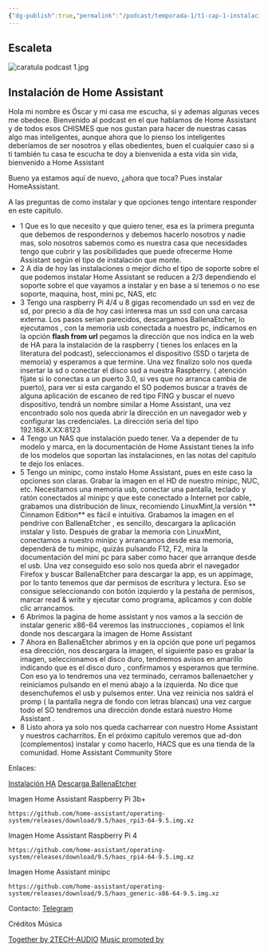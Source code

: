 ```yaml
---
{"dg-publish":true,"permalink":"/podcast/temporada-1/t1-cap-1-instalacion-de-home-assistant/","title":{"{ title }":null},"tags":["podcast","homeassistant","domotica",1]}
---
```













## Escaleta


![caratula podcast 1.jpg](/img/user/Adjuntos/caratula%20podcast%201.jpg)


## Instalación de Home Assistant

Hola mi nombre es Óscar y mi casa me escucha, si y ademas algunas veces me obedece. Bienvenido al podcast en el que hablamos de Home Assistant y de todos esos CHISMES que nos gustan para hacer de nuestras casas algo mas inteligentes, aunque ahora que lo pienso los inteligentes deberíamos de ser nosotros y ellas obedientes, buen el cualquier caso si a ti también tu casa te escucha te doy a bienvenida a esta vida sin vida, bienvenido a Home Assistant


Bueno ya estamos aquí de nuevo, ¿ahora que toca? Pues instalar HomeAssistant. 

A las preguntas de como instalar y que opciones tengo intentare responder en este capitulo.

* 1     Que es lo que necesito y que quiero tener, esa es la primera pregunta que debemos de respondernos y debemos hacerlo nosotros y nadie mas, solo nosotros sabemos como es nuestra casa que necesidades tengo que cubrir y las posibilidades que puede ofrecerme Home Assistant según  el tipo de instalación que monte.
* 2      A día de hoy las instalaciones o mejor dicho el tipo de soporte sobre el que podemos instalar Home Assistant se reducen a 2/3 dependiendo el soporte sobre el que vayamos a instalar y en base a si tenemos o no ese soporte, maquina, host, mini pc, NAS, etc
* 3   Tengo una raspberry Pi 4/4 u 8 gigas recomendado un ssd en vez de sd, por precio a día de hoy casi interesa mas un ssd con una carcasa externa. Los pasos serian parecidos, descargamos BallenaEtcher, lo ejecutamos , con la memoria usb conectada a nuestro pc, indicamos en la opción **flash from url** pegamos la dirección que nos indica en la web de HA para la instalación de la raspberry ( tienes los enlaces en la literatura del podcast), seleccionamos el dispositivo (SSD o tarjeta de memoria) y esperamos a que termine. Una vez finalizo solo nos queda insertar la sd o conectar el disco ssd a nuestra Raspberry. ( atención fíjate si lo conectas a un puerto 3.0, si ves que no arranca cambia de puerto), para ver si esta cargando el SO podemos buscar a través de alguna aplicación de escaneo de red tipo FING y buscar el nuevo dispositivo, tendrá un nombre similar a Home Assistant, una vez encontrado solo nos queda abrir la dirección en un navegador web y configurar las credenciales. La dirección seria del tipo 192.168.X.XX:8123
* 4    Tengo un NAS que instalación puedo tener. Va a depender de tu modelo y marca, en la documentación de Home Assistant tienes la info de los modelos que soportan las instalaciones, en las notas del capitulo te dejo los enlaces.
* 5   Tengo un minipc, como instalo Home Assistant, pues en este caso la opciones son claras. Grabar la imagen en el HD de nuestro minipc, NUC, etc. Necesitamos una memoria usb, conectar una pantalla, teclado y ratón conectados al minipc y que este conectado a Internet por cable, grabamos una distribución de linux, recomiendo LinuxMint,la versión ** Cinnamon Edition** es fácil e intuitiva. Grabamos la imagen en el pendrive con BallenaEtcher , es sencillo, descargara la aplicación instalar y listo. Después de grabar la memoria con LinuxMint, conectamos a nuestro minipc y arrancamos desde esa memoria, dependerá de tu minipc, quizás pulsando F12, F2, mira la documentación del mini pc para saber como hacer que arranque desde el usb. Una vez conseguido eso solo nos queda abrir el navegador Firefox y buscar BallenaEtcher para descargar la app, es un appimage, por lo tanto tenemos que dar permisos de escritura y lectura. Eso se consigue seleccionando con botón izquierdo y la pestaña de permisos, marcar read & write y ejecutar como programa, aplicamos y con doble clic arrancamos. 
* 6   Abrimos la pagina de home assistant y nos vamos a la sección de instalar  generic x86-64 veremos las instrucciones , copiamos el link donde nos descargara la imagen de Home Assistant
* 7   Ahora en BallenaEtcher abrimos y en la opción que pone url pegamos esa dirección, nos descargara la imagen, el siguiente paso es grabar la imagen, seleccionamos el disco duro, tendremos avisos en amarillo indicando que es el disco duro , confirmamos y esperamos que termine. Con eso ya lo tendremos una vez terminado, cerramos ballenaetcher y reiniciamos pulsando en el menú abajo a la izquierda. No dice que desenchufemos el usb y pulsemos enter. Una vez reinicia nos saldrá el promp ( la pantalla negra de fondo con letras blancas)  una vez cargue todo el SO tendremos una dirección donde estará nuestro Home Assistant . 
*  8   Listo ahora ya solo nos queda cacharrear con nuestro Home Assistant y nuestros cacharritos. En el próximo capitulo veremos que ad-don (complementos) instalar y como hacerlo, HACS que es una tienda de la comunidad. Home Assistant Community Store



Enlaces:

[Instalación HA](https://www.home-assistant.io/installation/generic-x86-64)
[Descarga BallenaEtcher](https://www.balena.io/etcher)

Imagen Home Assistant Raspberry Pi 3b+
```text
https://github.com/home-assistant/operating-system/releases/download/9.5/haos_rpi3-64-9.5.img.xz
```


Imagen Home Assistant Raspberry Pi 4

```text
https://github.com/home-assistant/operating-system/releases/download/9.5/haos_rpi4-64-9.5.img.xz 
```


Imagen Home Assistant minipc
```text
https://github.com/home-assistant/operating-system/releases/download/9.5/haos_generic-x86-64-9.5.img.xz
```


Contacto: 
[Telegram](https://t.me/osckarsevilla)

Créditos Música

[Together by 2TECH-AUDIO](https://2tech-audio.bandcamp.com)
[Music promoted by](https://www.free-stock-music.com)

